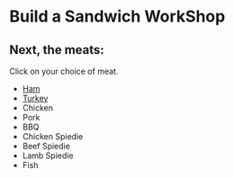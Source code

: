 <!DOCTYPE html>
<html>
<head>
   <h1>Build a Sandwich WorkShop</h1>
   <meta charset="utf-8">
   <link rel="stylesheet" type="text/css">
</head>
<body>
  <div>
 <h2>Next, the meats:</h2>
  </div>
    <p>Click on your choice of meat.</p>
    <ul>
    <li><a href="https://www.seriouseats.com/recipes/images/20101215-ham-tasting-primary.jpeg">Ham</a></li>
    <li><a href="https://food.fnr.sndimg.com/content/dam/images/food/fullset/2013/10/4/1/FNM_110110-Basic-Turkey-Recipe_s4x3.jpg.rend.hgtvcom.616.462.suffix/1381170719103.jpeg">Turkey</a></li>
    <li>Chicken</li>
    <li>Pork</li>
    <li>BBQ</li>
    <li>Chicken Spiedie</li>
    <li>Beef Spiedie</li>
    <li>Lamb Spiedie</li>
    <li>Fish</li>
    </ul>
 
 
